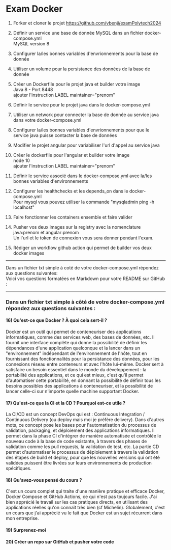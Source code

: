 # Exam Docker	

1) Forker et cloner le projet https://github.com/vbenji/examPolytech2024

2) Définir un service une base de donnée MySQL dans un fichier docker-compose.yml  
MySQL version 8

3) Configurer la/les bonnes variables d'envrionnements pour la base de donnée

4) Utiliser un volume pour la persistance des données de la base de donnée

5) Créer un Dockerfile pour le projet java et builder votre image  
Java 8 - Port 8448  
ajouter l'instruction LABEL maintainer="prenom"

6) Définir le service pour le projet java dans le docker-compose.yml

7) Utiliser un network pour connecter la base de donnée au service java dans votre docker-compose.yml

8) Configurer la/les bonnes variables d'envrionnements pour que le service java puisse contacter la base de données

9) Modifier le projet angular pour variabiliser l'url d'appel au service java

10) Créer le dockerfile pour l'angular et builder votre image  
node 10  
ajouter l'instruction LABEL maintainer="prenom"

11) Définir le service associé dans le docker-compose.yml avec la/les bonnes variables d'environnements

12) Configurer les healthchecks et les depends_on dans le docker-compose.yml  
Pour mysql vous pouvez utiliser la commande "mysqladmin ping -h localhost"

13) Faire fonctionner les containers ensemble et faire valider

14) Pusher vos deux images sur la registry avec la nomenclature java:prenom et angular:prenom  
Un l'url et le token de connexion vous sera donner pendant l'exam.

15) Rédiger un workflow github action qui permet de builder vos deux docker images

--- 

Dans un fichier txt simple à coté de votre docker-compose.yml répondez aux questions suivantes:  
Voici vos questions formatées en Markdown pour votre README sur GitHub :

---

### Dans un fichier txt simple à côté de votre docker-compose.yml répondez aux questions suivantes :

#### 16) Qu'est-ce que Docker ? À quoi cela sert-il ?

Docker est un outil qui permet de conteneuriser des applications informatiques, comme des services web, des bases de données, etc. Il fournit une interface complète qui donne la possibilité de définir les dépendances d'une application quelconque et la lancer dans un "environnement" indépendant de l'environnement de l'hôte, tout en fournissant des fonctionnalités pour la persistance des données, pour les connexions réseau entre conteneurs et avec l'hôte lui-même. Docker sert à satisfaire un besoin essentiel dans le monde du développement : la portabilité des applications, et ce qui est mieux, c'est qu'il permet d'automatiser cette portabilité, en donnant la possibilité de définir tous les besoins possibles des applications à conteneuriser, et la possibilité de lancer celle-ci sur n'importe quelle machine supportant Docker.

#### 17) Qu'est-ce que la CI et la CD ? Pourquoi est-ce utile ?

La CI/CD est un concept DevOps qui est : Continuous Integration / Continuous Delivery (ou deploy mais moi je préfère delivery). Dans d'autres mots, ce concept pose les bases pour l'automatisation du processus de validation, packaging, et déploiement des applications informatiques. Il permet dans la phase CI d'intégrer de manière automatisée et contrôlée le nouveau code à la base de code existante, à travers des phases de validation comme les pull requests, la validation de test, etc. La partie CD permet d'automatiser le processus de déploiement à travers la validation des étapes de build et deploy, pour que les nouvelles versions qui ont été validées puissent être livrées sur leurs environnements de production spécifiques.

#### 18) Qu'avez-vous pensé du cours ?

C'est un cours complet qui traite d'une manière pratique et efficace Docker, Docker Compose et GitHub Actions, ce qui n'est pas toujours facile. J'ai bien apprécié le travail sur les cas pratiques directs, en utilisant des applications réelles qu'on connaît très bien (cf Michelin). Globalement, c'est un cours que j'ai apprécié vu le fait que Docker est un sujet récurrent dans mon entreprise.

#### 19) Surprenez-moi

#### 20) Créer un repo sur GitHub et pusher votre code
